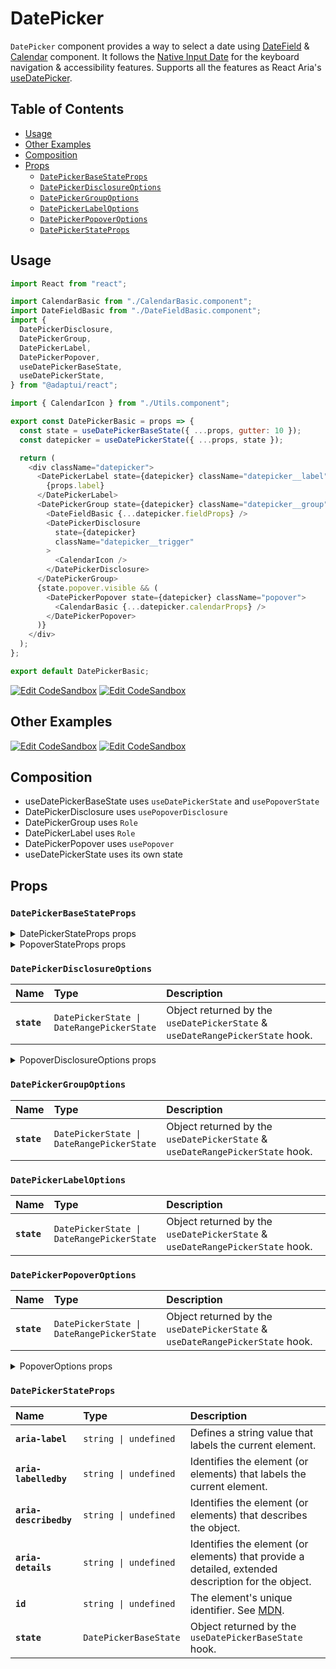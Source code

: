 # DatePicker

`DatePicker` component provides a way to select a date using
[DateField](./datefield) & [Calendar](./calendar.md) component. It follows the
[Native Input Date](https://developer.mozilla.org/en-US/docs/Web/HTML/Element/input/date)
for the keyboard navigation & accessibility features. Supports all the features
as React Aria's
[useDatePicker](https://react-spectrum.adobe.com/react-aria/useDatePicker.html#features).

## Table of Contents

- [Usage](#usage)
- [Other Examples](#other-examples)
- [Composition](#composition)
- [Props](#props)
  - [`DatePickerBaseStateProps`](#datepickerbasestateprops)
  - [`DatePickerDisclosureOptions`](#datepickerdisclosureoptions)
  - [`DatePickerGroupOptions`](#datepickergroupoptions)
  - [`DatePickerLabelOptions`](#datepickerlabeloptions)
  - [`DatePickerPopoverOptions`](#datepickerpopoveroptions)
  - [`DatePickerStateProps`](#datepickerstateprops)

## Usage

```js
import React from "react";

import CalendarBasic from "./CalendarBasic.component";
import DateFieldBasic from "./DateFieldBasic.component";
import {
  DatePickerDisclosure,
  DatePickerGroup,
  DatePickerLabel,
  DatePickerPopover,
  useDatePickerBaseState,
  useDatePickerState,
} from "@adaptui/react";

import { CalendarIcon } from "./Utils.component";

export const DatePickerBasic = props => {
  const state = useDatePickerBaseState({ ...props, gutter: 10 });
  const datepicker = useDatePickerState({ ...props, state });

  return (
    <div className="datepicker">
      <DatePickerLabel state={datepicker} className="datepicker__label">
        {props.label}
      </DatePickerLabel>
      <DatePickerGroup state={datepicker} className="datepicker__group">
        <DateFieldBasic {...datepicker.fieldProps} />
        <DatePickerDisclosure
          state={datepicker}
          className="datepicker__trigger"
        >
          <CalendarIcon />
        </DatePickerDisclosure>
      </DatePickerGroup>
      {state.popover.visible && (
        <DatePickerPopover state={datepicker} className="popover">
          <CalendarBasic {...datepicker.calendarProps} />
        </DatePickerPopover>
      )}
    </div>
  );
};

export default DatePickerBasic;
```

[![Edit CodeSandbox](https://img.shields.io/badge/DatePicker-Open%20On%20CodeSandbox-%230971f1?style=for-the-badge&logo=codesandbox&labelColor=151515)](https://codesandbox.io/s/koc77g)
[![Edit CodeSandbox](https://img.shields.io/badge/DatePicker%20TS-Open%20On%20CodeSandbox-%230971f1?style=for-the-badge&logo=codesandbox&labelColor=151515)](https://codesandbox.io/s/srv1g1)

## Other Examples

[![Edit CodeSandbox](https://img.shields.io/badge/DatePicker%20Styled-Open%20On%20CodeSandbox-%230971f1?style=for-the-badge&logo=codesandbox&labelColor=151515)](https://codesandbox.io/s/7yrpc2)
[![Edit CodeSandbox](https://img.shields.io/badge/DatePicker%20Styled%20TS-Open%20On%20CodeSandbox-%230971f1?style=for-the-badge&logo=codesandbox&labelColor=151515)](https://codesandbox.io/s/qwidxv)

## Composition

- useDatePickerBaseState uses `useDatePickerState` and `usePopoverState`
- DatePickerDisclosure uses `usePopoverDisclosure`
- DatePickerGroup uses `Role`
- DatePickerLabel uses `Role`
- DatePickerPopover uses `usePopover`
- useDatePickerState uses its own state

## Props

### `DatePickerBaseStateProps`

<details><summary>DatePickerStateProps props</summary>
> These props are returned by the other props You can also provide these props.

| Name                      | Type                                                                                                                                                      | Description                                                                                                                                                |
| :------------------------ | :-------------------------------------------------------------------------------------------------------------------------------------------------------- | :--------------------------------------------------------------------------------------------------------------------------------------------------------- |
| **`shouldCloseOnSelect`** | <code>boolean \| (() =&#62; boolean) \| undefined</code>                                                                                                  | Determines whether the date picker popover should close automatically when a date is selected.                                                             |
| **`minValue`**            | <code>DateValue \| undefined</code>                                                                                                                       | The minimum allowed date that a user may select.                                                                                                           |
| **`maxValue`**            | <code>DateValue \| undefined</code>                                                                                                                       | The maximum allowed date that a user may select.                                                                                                           |
| **`isDateUnavailable`**   | <code>((date: DateValue) =&#62; boolean) \| undefined</code>                                                                                              | Callback that is called for each date of the calendar. If it returns true, then the date is unavailable.                                                   |
| **`placeholderValue`**    | <code>T \| undefined</code>                                                                                                                               | A placeholder date that influences the format of the placeholder shown when no value is selected. Defaults to today's date at midnight.                    |
| **`hourCycle`**           | <code>12 \| 24 \| undefined</code>                                                                                                                        | Whether to display the time in 12 or 24 hour format. By default, this is determined by the user's locale.                                                  |
| **`granularity`**         | <code>Granularity \| undefined</code>                                                                                                                     | Determines the smallest unit that is displayed in the date picker. By default, this is `"day"` for dates, and `"minute"` for times.                        |
| **`hideTimeZone`**        | <code>boolean \| undefined</code>                                                                                                                         | Whether to hide the time zone abbreviation.                                                                                                                |
| **`isDisabled`**          | <code>boolean \| undefined</code>                                                                                                                         | Whether the input is disabled.                                                                                                                             |
| **`isReadOnly`**          | <code>boolean \| undefined</code>                                                                                                                         | Whether the input can be selected but not changed by the user.                                                                                             |
| **`validationState`**     | <code>ValidationState \| undefined</code>                                                                                                                 | Whether the input should display its "valid" or "invalid" visual styling.                                                                                  |
| **`isRequired`**          | <code>boolean \| undefined</code>                                                                                                                         | Whether user input is required on the input before form submission.Often paired with the `necessityIndicator` prop to add a visual indicator to the input. |
| **`autoFocus`**           | <code>boolean \| undefined</code>                                                                                                                         | Whether the element should receive focus on render.                                                                                                        |
| **`onFocus`**             | <code title="((e: FocusEvent&#60;Element, Element&#62;) =&#62; void) \| undefined">((e: FocusEvent&#60;Element, Element&#62;) =&#62; void) \| u...</code> | Handler that is called when the element receives focus.                                                                                                    |
| **`onBlur`**              | <code title="((e: FocusEvent&#60;Element, Element&#62;) =&#62; void) \| undefined">((e: FocusEvent&#60;Element, Element&#62;) =&#62; void) \| u...</code> | Handler that is called when the element loses focus.                                                                                                       |
| **`onFocusChange`**       | <code>((isFocused: boolean) =&#62; void) \| undefined</code>                                                                                              | Handler that is called when the element's focus status changes.                                                                                            |
| **`onKeyDown`**           | <code>((e: KeyboardEvent) =&#62; void) \| undefined</code>                                                                                                | Handler that is called when a key is pressed.                                                                                                              |
| **`onKeyUp`**             | <code>((e: KeyboardEvent) =&#62; void) \| undefined</code>                                                                                                | Handler that is called when a key is released.                                                                                                             |
| **`label`**               | <code>ReactNode</code>                                                                                                                                    | The content to display as the label.                                                                                                                       |
| **`description`**         | <code>ReactNode</code>                                                                                                                                    | A description for the field. Provides a hint such as specific requirements for what to choose.                                                             |
| **`errorMessage`**        | <code>ReactNode</code>                                                                                                                                    | An error message for the field.                                                                                                                            |
| **`isOpen`**              | <code>boolean \| undefined</code>                                                                                                                         | Whether the overlay is open by default (controlled).                                                                                                       |
| **`defaultOpen`**         | <code>boolean \| undefined</code>                                                                                                                         | Whether the overlay is open by default (uncontrolled).                                                                                                     |
| **`onOpenChange`**        | <code>((isOpen: boolean) =&#62; void) \| undefined</code>                                                                                                 | Handler that is called when the overlay's open state changes.                                                                                              |
| **`value`**               | <code>T \| undefined</code>                                                                                                                               | The current value (controlled).                                                                                                                            |
| **`defaultValue`**        | <code>T \| undefined</code>                                                                                                                               | The default value (uncontrolled).                                                                                                                          |
| **`onChange`**            | <code>((value: C) =&#62; void) \| undefined</code>                                                                                                        | Handler that is called when the value changes.                                                                                                             |

</details>

<details><summary>PopoverStateProps props</summary>
> These props are returned by the other props You can also provide these props.

| Name                  | Type                                                                                                                                                                | Description                                                                                                                                                                                                                                                                                                                                                                                                                                                          |
| :-------------------- | :------------------------------------------------------------------------------------------------------------------------------------------------------------------ | :------------------------------------------------------------------------------------------------------------------------------------------------------------------------------------------------------------------------------------------------------------------------------------------------------------------------------------------------------------------------------------------------------------------------------------------------------------------- |
| **`visible`**         | <code>boolean</code>                                                                                                                                                | The visibility state of the content.                                                                                                                                                                                                                                                                                                                                                                                                                                 |
| **`animated`**        | <code>number \| boolean</code>                                                                                                                                      | Determines whether the content should animate when it is shown or hidden. - If `true`, the `animating` state will be `true` when the content is shown or hidden and it will wait for `stopAnimation` to be called or a CSS animation/transition to end before becoming `false`. - If it's set to a number, the `animating` state will be `true` when the content is shown or hidden and it will wait for the number of milliseconds to pass before becoming `false`. |
| **`defaultVisible`**  | <code>boolean \| undefined</code>                                                                                                                                   | The default visibility state of the content.                                                                                                                                                                                                                                                                                                                                                                                                                         |
| **`setVisible`**      | <code>((visible: boolean) =&#62; void) \| undefined</code>                                                                                                          | Function that will be called when setting the disclosure `visible` state.                                                                                                                                                                                                                                                                                                                                                                                            |
| **`getAnchorRect`**   | <code>(anchor: HTMLElement \| null) =&#62; AnchorRect \| null</code>                                                                                                | Function that returns the anchor element's DOMRect. If this is explicitlypassed, it will override the anchor `getBoundingClientRect` method.                                                                                                                                                                                                                                                                                                                         |
| **`placement`**       | <code>Placement</code>                                                                                                                                              | The placement of the popover.                                                                                                                                                                                                                                                                                                                                                                                                                                        |
| **`fixed`**           | <code>boolean</code>                                                                                                                                                | Whether the popover has `position: fixed` or not.                                                                                                                                                                                                                                                                                                                                                                                                                    |
| **`gutter`**          | <code>number \| undefined</code>                                                                                                                                    | The distance between the popover and the anchor element. By default, it's 0plus half of the arrow offset, if it exists.                                                                                                                                                                                                                                                                                                                                              |
| **`shift`**           | <code>number</code>                                                                                                                                                 | The skidding of the popover along the anchor element.                                                                                                                                                                                                                                                                                                                                                                                                                |
| **`flip`**            | <code>string \| boolean</code>                                                                                                                                      | Controls the behavior of the popover when it overflows the viewport.If a boolean, specifies whether the popover should flip to the opposite sidewhen it overflows.If a string, indicates the preferred fallback placements when it overflows.The placements must be spaced-delimited, e.g. "top left".                                                                                                                                                               |
| **`slide`**           | <code>boolean</code>                                                                                                                                                | Whether the popover should slide when it overflows.                                                                                                                                                                                                                                                                                                                                                                                                                  |
| **`overlap`**         | <code>boolean</code>                                                                                                                                                | Whether the popover can overlap the anchor element when it overflows.                                                                                                                                                                                                                                                                                                                                                                                                |
| **`sameWidth`**       | <code>boolean</code>                                                                                                                                                | Whether the popover should have the same width as the anchor element. Thiswill be exposed to CSS as `--popover-anchor-width`.                                                                                                                                                                                                                                                                                                                                        |
| **`fitViewport`**     | <code>boolean</code>                                                                                                                                                | Whether the popover should fit the viewport. If this is set to true, thepopover wrapper will have `maxWidth` and `maxHeight` set to the viewportsize. This will be exposed to CSS as `--popover-available-width` and`--popover-available-height`.                                                                                                                                                                                                                    |
| **`arrowPadding`**    | <code>number</code>                                                                                                                                                 | The minimum padding between the arrow and the popover corner.                                                                                                                                                                                                                                                                                                                                                                                                        |
| **`overflowPadding`** | <code>number</code>                                                                                                                                                 | The minimum padding between the popover and the viewport edge. This will beexposed to CSS as `--popover-overflow-padding`.                                                                                                                                                                                                                                                                                                                                           |
| **`renderCallback`**  | <code title="((props: PopoverStateRenderCallbackProps) =&#62; void \| (() =&#62; void)) \| undefined">((props: PopoverStateRenderCallbackProps) =&#62; vo...</code> | A function that will be called when the popover needs to calculate itsstyles. It will override the internal behavior.                                                                                                                                                                                                                                                                                                                                                |

</details>

### `DatePickerDisclosureOptions`

| Name        | Type                                                 | Description                                                                   |
| :---------- | :--------------------------------------------------- | :---------------------------------------------------------------------------- |
| **`state`** | <code>DatePickerState \| DateRangePickerState</code> | Object returned by the `useDatePickerState` & `useDateRangePickerState` hook. |

<details><summary>PopoverDisclosureOptions props</summary>
> These props are returned by the other props You can also provide these props.

| Name                         | Type                                                                                                                                                                | Description                                                                                                                                                                                                                                                                                                                                                                                                                                                                                                                                                                                                                    |
| :--------------------------- | :------------------------------------------------------------------------------------------------------------------------------------------------------------------ | :----------------------------------------------------------------------------------------------------------------------------------------------------------------------------------------------------------------------------------------------------------------------------------------------------------------------------------------------------------------------------------------------------------------------------------------------------------------------------------------------------------------------------------------------------------------------------------------------------------------------------- |
| **`disabled`**               | <code>boolean \| undefined</code>                                                                                                                                   | Determines whether the focusable element is disabled. If the focusableelement doesn't support the native `disabled` attribute, the`aria-disabled` attribute will be used instead.                                                                                                                                                                                                                                                                                                                                                                                                                                              |
| **`autoFocus`**              | <code>boolean \| undefined</code>                                                                                                                                   | Automatically focus the element when it is mounted. It works similarly tothe native `autoFocus` prop, but solves an issue where the element isgiven focus before React effects can run.                                                                                                                                                                                                                                                                                                                                                                                                                                        |
| **`focusable`**              | <code>boolean \| undefined</code>                                                                                                                                   | Whether the element should be focusable.                                                                                                                                                                                                                                                                                                                                                                                                                                                                                                                                                                                       |
| **`accessibleWhenDisabled`** | <code>boolean \| undefined</code>                                                                                                                                   | Determines whether the element should be focusable even when it isdisabled.This is important when discoverability is a concern. For example:> A toolbar in an editor contains a set of special smart paste functionsthat are disabled when the clipboard is empty or when the function is notapplicable to the current content of the clipboard. It could be helpful tokeep the disabled buttons focusable if the ability to discover theirfunctionality is primarily via their presence on the toolbar.Learn more on [Focusability of disabledcontrols](https://www.w3.org/TR/wai-aria-practices-1.2/#kbd_disabled_controls). |
| **`onFocusVisible`**         | <code title="((event: SyntheticEvent&#60;Element, Event&#62;) =&#62; void) \| undefined">((event: SyntheticEvent&#60;Element, Event&#62;) =&#62; voi...</code>      | Custom event handler that is called when the element is focused via thekeyboard or when a key is pressed while the element is focused.                                                                                                                                                                                                                                                                                                                                                                                                                                                                                         |
| **`clickOnEnter`**           | <code>boolean \| undefined</code>                                                                                                                                   | If true, pressing the enter key will trigger a click on the button.                                                                                                                                                                                                                                                                                                                                                                                                                                                                                                                                                            |
| **`clickOnSpace`**           | <code>boolean \| undefined</code>                                                                                                                                   | If true, pressing the space key will trigger a click on the button.                                                                                                                                                                                                                                                                                                                                                                                                                                                                                                                                                            |
| **`toggleOnClick`**          | <code title="BooleanOrCallback&#60;MouseEvent&#60;HTMLElement, MouseEvent&#62;&#62; \| undefined">BooleanOrCallback&#60;MouseEvent&#60;HTMLElement, Mouse...</code> | Determines whether `state.toggle()` will be called on click. This is usefulif you want to handle the toggle logic yourself.                                                                                                                                                                                                                                                                                                                                                                                                                                                                                                    |

</details>

### `DatePickerGroupOptions`

| Name        | Type                                                 | Description                                                                   |
| :---------- | :--------------------------------------------------- | :---------------------------------------------------------------------------- |
| **`state`** | <code>DatePickerState \| DateRangePickerState</code> | Object returned by the `useDatePickerState` & `useDateRangePickerState` hook. |

### `DatePickerLabelOptions`

| Name        | Type                                                 | Description                                                                   |
| :---------- | :--------------------------------------------------- | :---------------------------------------------------------------------------- |
| **`state`** | <code>DatePickerState \| DateRangePickerState</code> | Object returned by the `useDatePickerState` & `useDateRangePickerState` hook. |

### `DatePickerPopoverOptions`

| Name        | Type                                                 | Description                                                                   |
| :---------- | :--------------------------------------------------- | :---------------------------------------------------------------------------- |
| **`state`** | <code>DatePickerState \| DateRangePickerState</code> | Object returned by the `useDatePickerState` & `useDateRangePickerState` hook. |

<details><summary>PopoverOptions props</summary>
> These props are returned by the other props You can also provide these props.

| Name                         | Type                                                                                                                                                                                                                                                                                                 | Description                                                                                                                                                                                                                                                                                                                                                                                                                                                                                                                                                                                                                                                                                                |
| :--------------------------- | :--------------------------------------------------------------------------------------------------------------------------------------------------------------------------------------------------------------------------------------------------------------------------------------------------- | :--------------------------------------------------------------------------------------------------------------------------------------------------------------------------------------------------------------------------------------------------------------------------------------------------------------------------------------------------------------------------------------------------------------------------------------------------------------------------------------------------------------------------------------------------------------------------------------------------------------------------------------------------------------------------------------------------------- |
| **`disabled`**               | <code>boolean \| undefined</code>                                                                                                                                                                                                                                                                    | Determines whether the focusable element is disabled. If the focusableelement doesn't support the native `disabled` attribute, the`aria-disabled` attribute will be used instead.                                                                                                                                                                                                                                                                                                                                                                                                                                                                                                                          |
| **`autoFocus`**              | <code>boolean \| undefined</code>                                                                                                                                                                                                                                                                    | Automatically focus the element when it is mounted. It works similarly tothe native `autoFocus` prop, but solves an issue where the element isgiven focus before React effects can run.                                                                                                                                                                                                                                                                                                                                                                                                                                                                                                                    |
| **`focusable`**              | <code>boolean \| undefined</code>                                                                                                                                                                                                                                                                    | Whether the element should be focusable.                                                                                                                                                                                                                                                                                                                                                                                                                                                                                                                                                                                                                                                                   |
| **`accessibleWhenDisabled`** | <code>boolean \| undefined</code>                                                                                                                                                                                                                                                                    | Determines whether the element should be focusable even when it isdisabled.This is important when discoverability is a concern. For example:> A toolbar in an editor contains a set of special smart paste functionsthat are disabled when the clipboard is empty or when the function is notapplicable to the current content of the clipboard. It could be helpful tokeep the disabled buttons focusable if the ability to discover theirfunctionality is primarily via their presence on the toolbar.Learn more on [Focusability of disabledcontrols](https://www.w3.org/TR/wai-aria-practices-1.2/#kbd_disabled_controls).                                                                             |
| **`onFocusVisible`**         | <code title="((event: SyntheticEvent&#60;Element, Event&#62;) =&#62; void) \| undefined">((event: SyntheticEvent&#60;Element, Event&#62;) =&#62; voi...</code>                                                                                                                                       | Custom event handler that is called when the element is focused via thekeyboard or when a key is pressed while the element is focused.                                                                                                                                                                                                                                                                                                                                                                                                                                                                                                                                                                     |
| **`preserveTabOrder`**       | <code>boolean \| undefined</code>                                                                                                                                                                                                                                                                    | When enabled, `preserveTabOrder` will keep the DOM element's tab order thesame as the order in which the `Portal` component was mounted in the Reacttree.                                                                                                                                                                                                                                                                                                                                                                                                                                                                                                                                                  |
| **`portalRef`**              | <code title="((instance: HTMLElement \| null) =&#62; void) \| MutableRefObject&#60;HTMLElement&#62; \| undefined">((instance: HTMLElement \| null) =&#62; void) \| Muta...</code>                                                                                                                    | `portalRef` is similar to `ref` but is scoped to the portal node. It'suseful when you need to be informed when the portal element is appended tothe DOM or removed from the DOM.                                                                                                                                                                                                                                                                                                                                                                                                                                                                                                                           |
| **`portal`**                 | <code>boolean \| undefined</code>                                                                                                                                                                                                                                                                    | Determines whether the element should be rendered as a React Portal.                                                                                                                                                                                                                                                                                                                                                                                                                                                                                                                                                                                                                                       |
| **`portalElement`**          | <code title="HTMLElement \| ((element: HTMLElement) =&#62; HTMLElement \| null) \| null \| undefined">HTMLElement \| ((element: HTMLElement) =&#62; HTMLEl...</code>                                                                                                                                 | An HTML element or a memoized callback function that returns an HTMLelement to be used as the portal element. By default, the portal elementwill be a `div` element appended to the `document.body`.                                                                                                                                                                                                                                                                                                                                                                                                                                                                                                       |
| **`modal`**                  | <code>boolean \| undefined</code>                                                                                                                                                                                                                                                                    | Determines whether the dialog is modal. Modal dialogs have distinctstates and behaviors: - The `portal`, `backdrop` and `preventBodyScroll` props are set to `true`. They can still be manually set to `false`. - A visually hidden dismiss button will be rendered if the `DialogDismiss` component hasn't been used. This allows screen reader users to close the dialog. - The focus will be trapped within the dialog. - When the dialog is visible, the elements outside of the dialog will be hidden to assistive technology users using the `aria-hidden` attribute. - When using the `Heading` or `DialogHeading` components within the dialog, their level will be reset so they start with `h1`. |
| **`backdrop`**               | <code title="boolean \| ElementType&#60;Pick&#60;DetailedHTMLProps&#60;HTMLAttributes&#60;HTMLDivElement&#62;, HTMLDivElement&#62;, &#34;key&#34; \| keyof HTMLAttributes&#60;...&#62;&#62; &#38; { ...; }&#62; \| undefined">boolean \| ElementType&#60;Pick&#60;DetailedHTMLProps&#60;HT...</code> | Determines whether there will be a backdrop behind the dialog. On modaldialogs, this is `true` by default. Besides a `boolean`, this prop canalso be a React component that will be rendered as the backdrop.                                                                                                                                                                                                                                                                                                                                                                                                                                                                                              |
| **`backdropProps`**          | <code title="Omit&#60;DisclosureContentProps&#60;&#34;div&#34;&#62;, &#34;state&#34;&#62; \| undefined">Omit&#60;DisclosureContentProps&#60;&#34;div&#34;&#62;, &#34;state&#34;&#62; \| ...</code>                                                                                                   | Props that will be passed to the backdrop element if `backdrop` is`true`.                                                                                                                                                                                                                                                                                                                                                                                                                                                                                                                                                                                                                                  |
| **`hideOnEscape`**           | <code title="BooleanOrCallback&#60;KeyboardEvent \| React.KeyboardEvent&#60;Element&#62;&#62; \| undefined">BooleanOrCallback&#60;KeyboardEvent \| React.Keyboar...</code>                                                                                                                           | Determines whether the dialog will be hidden when the user presses theEscape key.                                                                                                                                                                                                                                                                                                                                                                                                                                                                                                                                                                                                                          |
| **`hideOnInteractOutside`**  | <code title="BooleanOrCallback&#60;Event \| SyntheticEvent&#60;Element, Event&#62;&#62; \| undefined">BooleanOrCallback&#60;Event \| SyntheticEvent&#60;Elemen...</code>                                                                                                                             | Determines whether the dialog will be hidden when the user clicks orfocus on an element outside of the dialog.                                                                                                                                                                                                                                                                                                                                                                                                                                                                                                                                                                                             |
| **`preventBodyScroll`**      | <code>boolean \| undefined</code>                                                                                                                                                                                                                                                                    | Determines whether the body scrolling will be prevented when the dialogis shown.                                                                                                                                                                                                                                                                                                                                                                                                                                                                                                                                                                                                                           |
| **`autoFocusOnShow`**        | <code>boolean \| undefined</code>                                                                                                                                                                                                                                                                    | Determines whether an element inside the dialog will receive focus whenthe dialog is shown. By default, this is usually the first tabbableelement in the dialog or the dialog itself. The `initialFocusRef` propcan be used to set a different element to receive focus.                                                                                                                                                                                                                                                                                                                                                                                                                                   |
| **`autoFocusOnHide`**        | <code>boolean \| undefined</code>                                                                                                                                                                                                                                                                    | Determines whether an element outside of the dialog will be focused whenthe dialog is hidden if another element hasn't been focused in the actionof hiding the dialog (for example, by clicking or tabbing into anothertabbable element outside of the dialog). By default, this is usually thedisclosure element. The `finalFocusRef` prop can be used to define adifferent element to be focused.                                                                                                                                                                                                                                                                                                        |
| **`initialFocusRef`**        | <code>RefObject&#60;HTMLElement&#62; \| undefined</code>                                                                                                                                                                                                                                             | Determines which element will receive focus when the dialog is shown.This has no effect if `autoFocusOnShow` is `false`. If not set, the firsttabbable element inside the dialog or the dialog itself will receivefocus.                                                                                                                                                                                                                                                                                                                                                                                                                                                                                   |
| **`finalFocusRef`**          | <code>RefObject&#60;HTMLElement&#62; \| undefined</code>                                                                                                                                                                                                                                             | Determines which element will receive focus when the dialog is hidden ifanother element hasn't been focused in the action of hiding the dialog(for example, by clicking or tabbing into another tabbable elementoutside of the dialog). This has no effect if `autoFocusOnHide` is`false`. If not set, the disclosure element will be used.                                                                                                                                                                                                                                                                                                                                                                |
| **`wrapperProps`**           | <code>HTMLAttributes&#60;HTMLDivElement&#62; \| undefined</code>                                                                                                                                                                                                                                     | Props that will be passed to the popover wrapper element. This element willbe used to position the popover.                                                                                                                                                                                                                                                                                                                                                                                                                                                                                                                                                                                                |

</details>

### `DatePickerStateProps`

| Name                   | Type                             | Description                                                                                                         |
| :--------------------- | :------------------------------- | :------------------------------------------------------------------------------------------------------------------ |
| **`aria-label`**       | <code>string \| undefined</code> | Defines a string value that labels the current element.                                                             |
| **`aria-labelledby`**  | <code>string \| undefined</code> | Identifies the element (or elements) that labels the current element.                                               |
| **`aria-describedby`** | <code>string \| undefined</code> | Identifies the element (or elements) that describes the object.                                                     |
| **`aria-details`**     | <code>string \| undefined</code> | Identifies the element (or elements) that provide a detailed, extended description for the object.                  |
| **`id`**               | <code>string \| undefined</code> | The element's unique identifier. See [MDN](https://developer.mozilla.org/en-US/docs/Web/HTML/Global_attributes/id). |
| **`state`**            | <code>DatePickerBaseState</code> | Object returned by the `useDatePickerBaseState` hook.                                                               |
